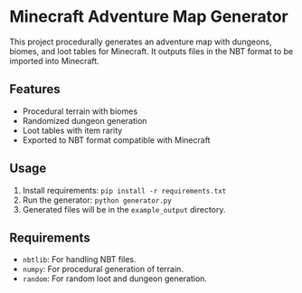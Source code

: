 # Minecraft Adventure Map Generator

This project procedurally generates an adventure map with dungeons, biomes, and loot tables for Minecraft. It outputs files in the NBT format to be imported into Minecraft.

## Features
- Procedural terrain with biomes
- Randomized dungeon generation
- Loot tables with item rarity
- Exported to NBT format compatible with Minecraft

## Usage
1. Install requirements: `pip install -r requirements.txt`
2. Run the generator: `python generator.py`
3. Generated files will be in the `example_output` directory.

## Requirements
- `nbtlib`: For handling NBT files.
- `numpy`: For procedural generation of terrain.
- `random`: For random loot and dungeon generation.
